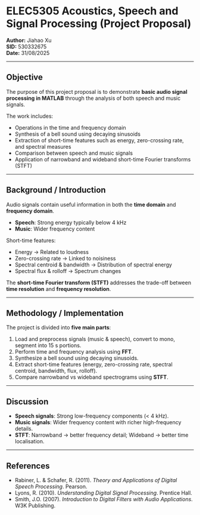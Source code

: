 # ELEC5305 Acoustics, Speech and Signal Processing (Project Proposal)

**Author:** Jiahao Xu  
**SID:** 530332675  
**Date:** 31/08/2025  

---

## Objective
The purpose of this project proposal is to demonstrate **basic audio signal processing in MATLAB** through the analysis of both speech and music signals.  

The work includes:
- Operations in the time and frequency domain  
- Synthesis of a bell sound using decaying sinusoids  
- Extraction of short-time features such as energy, zero-crossing rate, and spectral measures  
- Comparison between speech and music signals  
- Application of narrowband and wideband short-time Fourier transforms (STFT)  

---

## Background / Introduction
Audio signals contain useful information in both the **time domain** and **frequency domain**.  

- **Speech**: Strong energy typically below 4 kHz  
- **Music**: Wider frequency content  

Short-time features:  
- Energy → Related to loudness  
- Zero-crossing rate → Linked to noisiness  
- Spectral centroid & bandwidth → Distribution of spectral energy  
- Spectral flux & rolloff → Spectrum changes  

The **short-time Fourier transform (STFT)** addresses the trade-off between **time resolution** and **frequency resolution**.

---

## Methodology / Implementation
The project is divided into **five main parts**:

1. Load and preprocess signals (music & speech), convert to mono, segment into 15 s portions.  
2. Perform time and frequency analysis using **FFT**.  
3. Synthesize a bell sound using decaying sinusoids.  
4. Extract short-time features (energy, zero-crossing rate, spectral centroid, bandwidth, flux, rolloff).  
5. Compare narrowband vs wideband spectrograms using **STFT**.  

---

## Discussion
- **Speech signals**: Strong low-frequency components (< 4 kHz).  
- **Music signals**: Wider frequency content with richer high-frequency details.  
- **STFT**: Narrowband → better frequency detail; Wideband → better time localisation.  

---

## References
- Rabiner, L. & Schafer, R. (2011). *Theory and Applications of Digital Speech Processing*. Pearson.  
- Lyons, R. (2010). *Understanding Digital Signal Processing*. Prentice Hall.  
- Smith, J.O. (2007). *Introduction to Digital Filters with Audio Applications*. W3K Publishing.  
